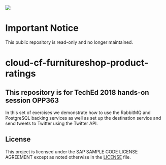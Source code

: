 ![](https://img.shields.io/badge/STATUS-NOT%20CURRENTLY%20MAINTAINED-red.svg?longCache=true&style=flat)

# Important Notice
This public repository is read-only and no longer maintained.

# cloud-cf-furnitureshop-product-ratings

## This repository is for TechEd 2018 hands-on session OPP363
In this set of exercises we demonstrate how to use the RabbitMQ and PostgreSQL backing services as well as set up the destination service and send tweets to Twitter using the Twitter API.

## License
This project is licensed under the SAP SAMPLE CODE LICENSE AGREEMENT except as noted otherwise in the [LICENSE](./LICENSE) file.

